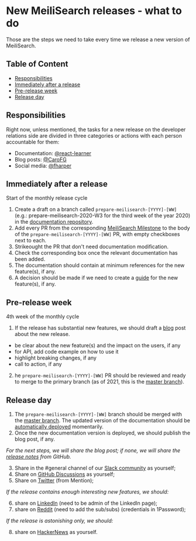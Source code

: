 # New MeiliSearch releases - what to do

Those are the steps we need to take every time we release a new version of MeiliSearch.

## Table of Content
- [Responsibilities](#responsibilities)
- [Immediately after a release](#immediately-after-a-release)
- [Pre-release week](#pre-release-week)
- [Release day](#release-day)

## Responsibilities

Right now, unless mentioned, the tasks for a new release on the developer relations side are divided in three categories or actions with each person accountable for them:
- Documentation: [@react-learner](https://github.com/react-learner)
- Blog posts: [@CaroFG](https://github.com/CaroFG)
- Social media: [@fharper](https://github.com/fharper)

## Immediately after a release

Start of the monthly release cycle

1. Create a draft  on a branch called `prepare-meilisearch-[YYYY]-[WW]` (e.g.: prepare-meilisearch-2020-W3 for the third week of the year 2020) in the [documentation repository](https://github.com/meilisearch/documentation).
2. Add every PR from the corresponding [MeiliSearch Milestone](https://github.com/meilisearch/MeiliSearch/milestones) to the body of the `prepare-meilisearch-[YYYY]-[WW]` PR, with empty checkboxes next to each.
3. Strikeought the PR that don't need documentation modification.
4. Check the corresponding box once the relevant documentation has been added.
5. The documentation should contain at minimum references for the new feature(s), if any.
6. A decision should be made if we need to create a [guide](https://docs.meilisearch.com/guides/) for the new feature(s), if any.

## Pre-release week

 4th week of the monthly cycle

1. If the release has substantial new features, we should draft a [blog](https://blog.meilisearch.com/) post about the new release.
  - be clear about the new feature(s) and the impact on the users, if any
  - for API, add code example on how to use it
  - highlight breaking changes, if any
  - call to action, if any
2. he `prepare-meilisearch-[YYYY]-[WW]` PR should be reviewed and ready to merge to the primary branch (as of 2021, this is the [master branch](https://github.com/meilisearch/documentation/tree/master)).

## Release day

1. The `prepare-meilisearch-[YYYY]-[WW]` branch should be merged with the [master branch](https://github.com/meilisearch/documentation/tree/master). The updated version of the documentation should be [automatically deployed](https://docs.meilisearch.com/) momentarily.
2. Once the new documentation version is deployed, we should publish the blog post, if any.

_For the next steps, we will share the blog post; if none, we will share the [release notes](https://github.com/meilisearch/MeiliSearch/releases) from GitHub._

3. Share in the #general channel of our [Slack community](https://slack.meilisearch.com/) as yourself;
4. Share on [GitHub Discussions](https://github.com/meilisearch/MeiliSearch/discussions) as yourself;
5. Share on [Twitter](https://twitter.com/meilisearch) (from Mention);

_If the release contains enough interesting new features, we should:_

6. share on [LinkedIn](https://www.linkedin.com/company/meilisearch) (need to be admin of the LinkedIn page);
7. share on [Reddit](https://www.reddit.com/) (need to add the sub/subs) (credentials in 1Password);

_If the release is astonishing only, we should:_

8. share on [HackerNews](https://news.ycombinator.com/) as yourself.
